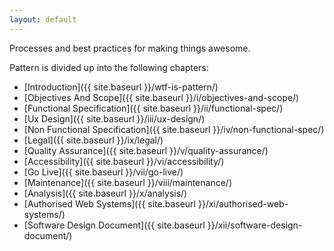 ```yaml
---
layout: default
---
```


Processes and best practices for making things awesome.

Pattern is divided up into the following chapters:

- [Introduction]({{ site.baseurl }}/wtf-is-pattern/)
- [Objectives And Scope]({{ site.baseurl }}/i/objectives-and-scope/)
- [Functional Specification]({{ site.baseurl }}/ii/functional-spec/)
- [Ux Design]({{ site.baseurl }}/iii/ux-design/)
- [Non Functional Specification]({{ site.baseurl }}/iv/non-functional-spec/)
- [Legal]({{ site.baseurl }}/ix/legal/)
- [Quality Assurance]({{ site.baseurl }}/v/quality-assurance/)
- [Accessibility]({{ site.baseurl }}/vi/accessibility/)
- [Go Live]({{ site.baseurl }}/vii/go-live/)
- [Maintenance]({{ site.baseurl }}/viii/maintenance/)
- [Analysis]({{ site.baseurl }}/x/analysis/)
- [Authorised Web Systems]({{ site.baseurl }}/xi/authorised-web-systems/)
- [Software Design Document]({{ site.baseurl }}/xii/software-design-document/)
